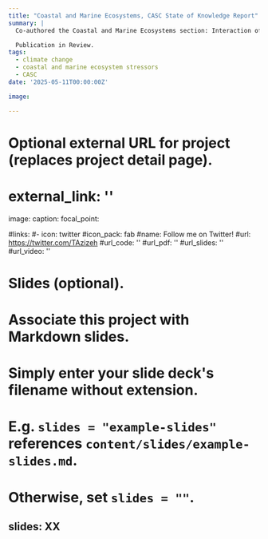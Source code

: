 ```yaml
---
title: "Coastal and Marine Ecosystems, CASC State of Knowledge Report"
summary: |
  Co-authored the Coastal and Marine Ecosystems section: Interaction of Climate Change and Ecosystem Stressors, in collaboration with the USGS Climate Adaptation Science Center (CASC). Synthesized recent literature on the interaction of climate change and ecosystem stressors in the Pacific Region, and developed fact sheets for managers and decision-makers.

  Publication in Review.
tags:
  - climate change
  - coastal and marine ecosystem stressors
  - CASC
date: '2025-05-11T00:00:00Z'

image:

---
```


# Optional external URL for project (replaces project detail page).
# external_link: ''

image:
  caption: 
  focal_point:

#links:
  #- icon: twitter
    #icon_pack: fab
    #name: Follow me on Twitter!
    #url: https://twitter.com/TAzizeh
#url_code: ''
#url_pdf: ''
#url_slides: ''
#url_video: ''

# Slides (optional).
#   Associate this project with Markdown slides.
#   Simply enter your slide deck's filename without extension.
#   E.g. `slides = "example-slides"` references `content/slides/example-slides.md`.
#   Otherwise, set `slides = ""`.
slides: XX
---

